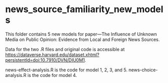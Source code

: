# news_source_familiarity_new_models
This folder contains 5 new models for paper—The Influence of Unknown Media on Public Opinion: Evidence from Local and Foreign News Sources.

Data for the two .R files and original code is accessible at https://dataverse.harvard.edu/dataset.xhtml?persistentId=doi:10.7910/DVN/DIU0M1.

news-effect-analysis.R is the code for model 1, 2, 3, and 5.
news-choice-analysis.R is the code for model 4.
